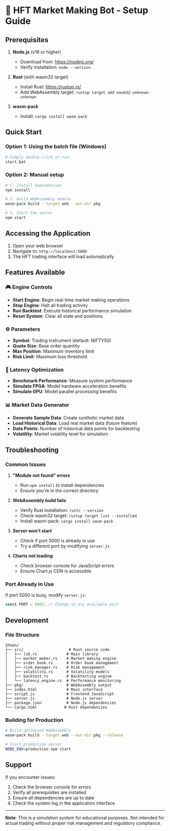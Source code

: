 # 🚀 HFT Market Making Bot - Setup Guide

## Prerequisites

1. **Node.js** (v16 or higher)
   - Download from: https://nodejs.org/
   - Verify installation: `node --version`

2. **Rust** (with wasm32 target)
   - Install Rust: https://rustup.rs/
   - Add WebAssembly target: `rustup target add wasm32-unknown-unknown`

3. **wasm-pack**
   - Install: `cargo install wasm-pack`

## Quick Start

### Option 1: Using the batch file (Windows)
```bash
# Simply double-click or run:
start.bat
```

### Option 2: Manual setup
```bash
# 1. Install dependencies
npm install

# 2. Build WebAssembly module
wasm-pack build --target web --out-dir pkg

# 3. Start the server
npm start
```

## Accessing the Application

1. Open your web browser
2. Navigate to: `http://localhost:5000`
3. The HFT trading interface will load automatically

## Features Available

### 🎮 Engine Controls
- **Start Engine**: Begin real-time market making operations
- **Stop Engine**: Halt all trading activity
- **Run Backtest**: Execute historical performance simulation
- **Reset System**: Clear all state and positions

### ⚙️ Parameters
- **Symbol**: Trading instrument (default: NIFTY50)
- **Quote Size**: Base order quantity
- **Max Position**: Maximum inventory limit
- **Risk Limit**: Maximum loss threshold

### 🔧 Latency Optimization
- **Benchmark Performance**: Measure system performance
- **Simulate FPGA**: Model hardware acceleration benefits
- **Simulate GPU**: Model parallel processing benefits

### 📊 Market Data Generator
- **Generate Sample Data**: Create synthetic market data
- **Load Historical Data**: Load real market data (future feature)
- **Data Points**: Number of historical data points for backtesting
- **Volatility**: Market volatility level for simulation

## Troubleshooting

### Common Issues

1. **"Module not found" errors**
   - Run `npm install` to install dependencies
   - Ensure you're in the correct directory

2. **WebAssembly build fails**
   - Verify Rust installation: `rustc --version`
   - Check wasm32 target: `rustup target list --installed`
   - Install wasm-pack: `cargo install wasm-pack`

3. **Server won't start**
   - Check if port 5000 is already in use
   - Try a different port by modifying `server.js`

4. **Charts not loading**
   - Check browser console for JavaScript errors
   - Ensure Chart.js CDN is accessible

### Port Already in Use
If port 5000 is busy, modify `server.js`:
```javascript
const PORT = 5001; // Change to any available port
```

## Development

### File Structure
```
Shaan/
├── src/                    # Rust source code
│   ├── lib.rs             # Main library
│   ├── market_maker.rs    # Market making engine
│   ├── order_book.rs      # Order book management
│   ├── risk_manager.rs    # Risk management
│   ├── volatility.rs      # Volatility models
│   ├── backtest.rs        # Backtesting engine
│   └── latency_engine.rs  # Performance monitoring
├── pkg/                   # WebAssembly output
├── index.html             # Main interface
├── script.js              # Frontend JavaScript
├── server.js              # Node.js server
├── package.json           # Node.js dependencies
└── Cargo.toml            # Rust dependencies
```

### Building for Production
```bash
# Build optimized WebAssembly
wasm-pack build --target web --out-dir pkg --release

# Start production server
NODE_ENV=production npm start
```

## Support

If you encounter issues:
1. Check the browser console for errors
2. Verify all prerequisites are installed
3. Ensure all dependencies are up to date
4. Check the system log in the application interface

---

**Note**: This is a simulation system for educational purposes. Not intended for actual trading without proper risk management and regulatory compliance.
